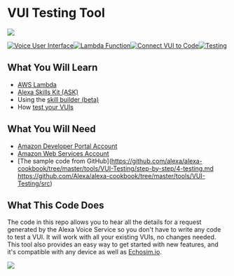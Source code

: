 # VUI Testing Tool
<img src="https://m.media-amazon.com/images/G/01/mobile-apps/dex/alexa/alexa-skills-kit/tutorials/quiz-game/header._TTH_.png" />

[![Voice User Interface](https://m.media-amazon.com/images/G/01/mobile-apps/dex/alexa/alexa-skills-kit/tutorials/navigation/1-off._TTH_.png)](https://github.com/alexa/alexa-cookbook/tree/master/tools/VUI-Testing/step-by-step/1-voice-user-interface.md)[![Lambda Function](https://m.media-amazon.com/images/G/01/mobile-apps/dex/alexa/alexa-skills-kit/tutorials/navigation/2-off._TTH_.png)](https://github.com/alexa/alexa-cookbook/tree/master/tools/VUI-Testing/step-by-step/2-lambda-function.md)[![Connect VUI to Code](https://m.media-amazon.com/images/G/01/mobile-apps/dex/alexa/alexa-skills-kit/tutorials/navigation/3-off._TTH_.png)](https://github.com/alexa/alexa-cookbook/tree/master/tools/VUI-Testing/step-by-step/3-connect-vui-to-code.md)[![Testing](https://m.media-amazon.com/images/G/01/mobile-apps/dex/alexa/alexa-skills-kit/tutorials/navigation/4-off._TTH_.png)](https://github.com/alexa/alexa-cookbook/tree/master/tools/VUI-Testing/step-by-step/4-testing.md)

## What You Will Learn
*  [AWS Lambda](http://aws.amazon.com/lambda)
*  [Alexa Skills Kit (ASK)](https://developer.amazon.com/alexa-skills-kit)
*  Using the [skill builder (beta)](https://developer.amazon.com/blogs/alexa/post/02d828b6-3144-46ea-9b4c-5ed2cbfadb9c/announcing-new-alexa-skill-builder-beta-a-tool-for-creating-skills)
*  How [test your VUIs](https://developer.amazon.com/blog)

## What You Will Need
*  [Amazon Developer Portal Account](http://developer.amazon.com)
*  [Amazon Web Services Account](http://aws.amazon.com/)
*  [The sample code from GitHub](https://github.com/alexa/alexa-cookbook/tree/master/tools/VUI-Testing/step-by-step/4-testing.md https://github.com/Alexa/alexa-cookbook/tree/master/tools/VUI-Testing/src)

## What This Code Does
The code in this repo allows you to hear all the details for a request generated by the Alexa Voice Service so you don't have to write any code to test a VUI. It will work with all your existing VUIs, no changes needed. This tool also provides an easy way to get started with new features, and it's compatible with any device as well as [Echosim.io](https://echosim.io).

<a href="https://github.com/alexa/alexa-cookbook/blob/master/tools/VUI%20Testing%20Tool/step-by-step/1-voice-user-interface.md"><img src="https://m.media-amazon.com/images/G/01/mobile-apps/dex/alexa/alexa-skills-kit/tutorials/general/buttons/button_get_started._TTH_.png" /></a>

